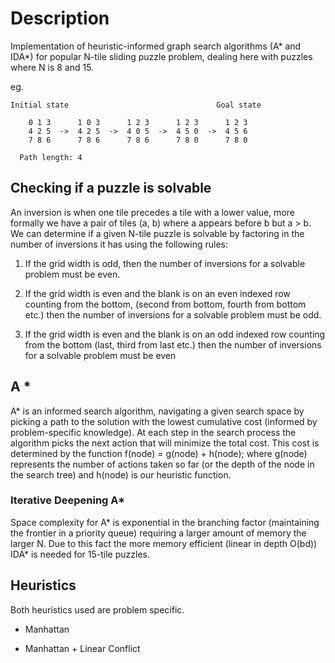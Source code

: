 # Description
Implementation of heuristic-informed graph search algorithms (A* and IDA*) for popular 
N-tile sliding puzzle problem, dealing here with puzzles where N is 8 and 15.

eg.

```
Initial state                                 Goal state

    0 1 3      1 0 3      1 2 3      1 2 3      1 2 3
    4 2 5  ->  4 2 5  ->  4 0 5  ->  4 5 0  ->  4 5 6
    7 8 6      7 8 6      7 8 6      7 8 0      7 8 0	   
  
  Path length: 4 
```

## Checking if a puzzle is solvable

An inversion is when one tile precedes a tile with a lower value, 
more formally we have a pair of tiles (a, b) where a appears
before b but a > b. We can determine if a given N-tile puzzle is solvable by factoring
in the number of inversions it has using the following rules:

1. If the grid width is odd, then the number of inversions for a solvable problem must be even. 

2. If the grid width is even and the blank is on an even indexed row counting from the bottom, 
(second from bottom, fourth from bottom etc.) then the number of inversions for a solvable problem must be odd. 

3. If the grid width is even and the blank is on an odd indexed row counting from the bottom 
(last, third from last etc.) then the number of inversions for a solvable problem must be even

## A *

A* is an informed search algorithm, navigating a given search
space by picking a path to the solution with the lowest cumulative cost 
(informed by problem-specific knowledge). At each step in the search process 
the algorithm picks the next action that will minimize the total cost. 
This cost is determined by the function f(node) = g(node) + h(node); where g(node) 
represents the number of actions taken so far (or the depth of the node in 
the search tree) and h(node) is our heuristic function.  

### Iterative Deepening A*

Space complexity for A* is exponential in the branching factor 
(maintaining the frontier in a priority queue) requiring a
larger amount of memory the larger N. Due to this fact the more
memory efficient (linear in depth O(bd)) IDA* is needed for 15-tile puzzles.

## Heuristics
Both heuristics used are problem specific.

* Manhattan

* Manhattan + Linear Conflict 
